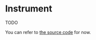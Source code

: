 # Instrument

TODO

You can refer to [the source code](https://github.com/Mrtenz/SoundFont3/blob/master/src/types/instrument.ts#L23) for now.
